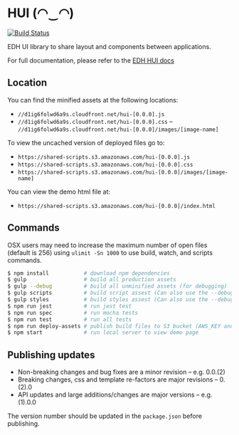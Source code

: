 # HUI (◠‿◠)

[![Build Status](https://semaphoreci.com/api/v1/projects/50b2d44c-21b4-4627-b63f-ab5f1beb261a/383098/badge.svg)](https://semaphoreci.com/everydayherodev/hui)

EDH UI library to share layout and components between applications.

For full documentation, please refer to the [EDH HUI docs](http://everydayhero.github.io/public-api-docs/hui)

## Location

You can find the minified assets at the following locations:

- `//d1ig6folwd6a9s.cloudfront.net/hui-[0.0.0].js`
- `//d1ig6folwd6a9s.cloudfront.net/hui-[0.0.0].css`
– `//d1ig6folwd6a9s.cloudfront.net/hui-[0.0.0]/images/[image-name]`

To view the uncached version of deployed files go to:

- `https://shared-scripts.s3.amazonaws.com/hui-[0.0.0].js`
- `https://shared-scripts.s3.amazonaws.com/hui-[0.0.0].css`
- `https://shared-scripts.s3.amazonaws.com/hui-[0.0.0]/images/[image-name]`

You can view the demo html file at:

- `https://shared-scripts.s3.amazonaws.com/hui-[0.0.0]/index.html`

## Commands

OSX users may need to increase the maximum number of open files (default is 256) using `ulimit -Sn 1000` to use build, watch, and scripts commands.

```sh
$ npm install           # download npm dependencies
$ gulp                  # build all production assets
$ gulp --debug          # build all unminified assets (for debugging)
$ gulp scripts          # build script assest (Can also use the --debug flag)
$ gulp styles           # build styles assest (Can also use the --debug flag)
$ npm run jest          # run jest test
$ npm run spec          # run mocha tests
$ npm run test          # run all tests
$ npm run deploy-assets # publish build files to S3 bucket (AWS_KEY and AWS_SECRET environment variables must be set)
$ npm start             # run local server to view demo page
```
## Publishing updates

* Non-breaking changes and bug fixes are a minor revision – e.g. 0.0.(2)
* Breaking changes, css and template re-factors are major revisions – 0.(2).0
* API updates and large additions/changes are major versions – e.g. (1).0.0

The version number should be updated in the `package.json` before publishing.
